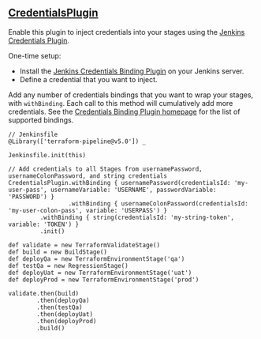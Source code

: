 ## [CredentialsPlugin](../src/CredentialsPlugin.groovy)

Enable this plugin to inject credentials into your stages using the [Jenkins Credentials Plugin](https://wiki.jenkins.io/display/JENKINS/Credentials+Plugin).

One-time setup:
* Install the [Jenkins Credentials Binding Plugin](https://www.jenkins.io/doc/pipeline/steps/credentials-binding/) on your Jenkins server.
* Define a credential that you want to inject.

Add any number of credentials bindings that you want to wrap your stages, with `withBinding`.  Each call to this method will cumulatively add more credentials.  See the [Credentials Binding Plugin homepage](https://www.jenkins.io/doc/pipeline/steps/credentials-binding/) for the list of supported bindings.

```
// Jenkinsfile
@Library(['terraform-pipeline@v5.0']) _

Jenkinsfile.init(this)

// Add credentials to all Stages from usernamePassword, usernameColonPassword, and string credentials
CredentialsPlugin.withBinding { usernamePassword(credentialsId: 'my-user-pass', usernameVariable: 'USERNAME', passwordVariable: 'PASSWORD') }
                 .withBinding { usernameColonPassword(credentialsId: 'my-user-colon-pass', variable: 'USERPASS') }
		 .withBinding { string(credentialsId: 'my-string-token', variable: 'TOKEN') }
		 .init()

def validate = new TerraformValidateStage()
def build = new BuildStage()
def deployQa = new TerraformEnvironmentStage('qa')
def testQa = new RegressionStage()
def deployUat = new TerraformEnvironmentStage('uat')
def deployProd = new TerraformEnvironmentStage('prod')

validate.then(build)
        .then(deployQa)
        .then(testQa)
        .then(deployUat)
        .then(deployProd)
        .build()
```
